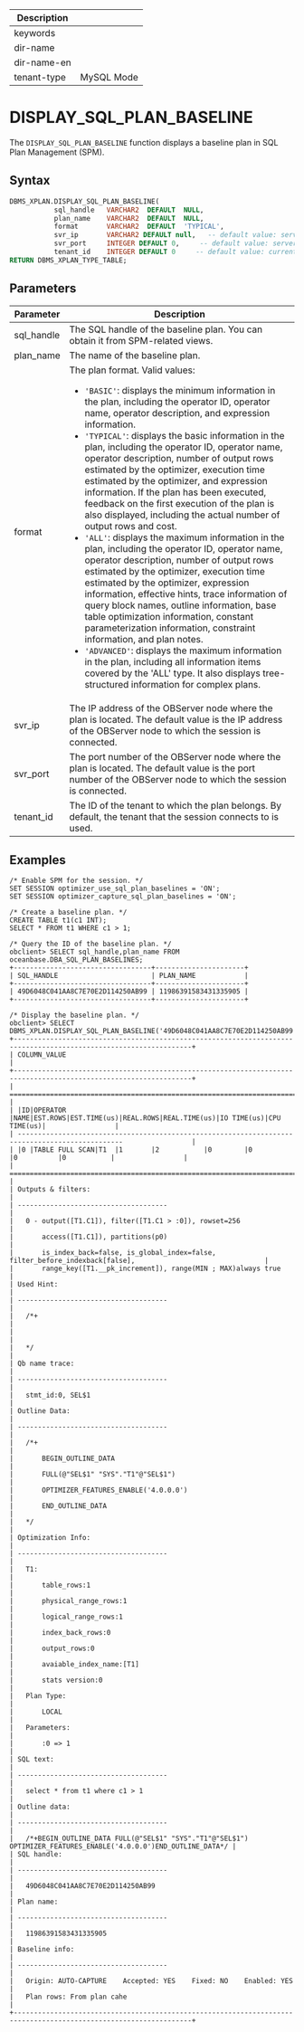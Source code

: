 | Description   |                 |
|---------------|-----------------|
| keywords      |                 |
| dir-name      |                 |
| dir-name-en   |                 |
| tenant-type   | MySQL Mode      |

# DISPLAY_SQL_PLAN_BASELINE

The `DISPLAY_SQL_PLAN_BASELINE` function displays a baseline plan in SQL Plan Management (SPM). 

## Syntax

```sql
DBMS_XPLAN.DISPLAY_SQL_PLAN_BASELINE(
           sql_handle   VARCHAR2  DEFAULT  NULL,
           plan_name    VARCHAR2  DEFAULT  NULL,
           format       VARCHAR2  DEFAULT  'TYPICAL',
           svr_ip       VARCHAR2 DEFAULT null,   -- default value: server connected by client
           svr_port     INTEGER DEFAULT 0,     -- default value: server connected by client
           tenant_id    INTEGER DEFAULT 0     -- default value: current tenant
RETURN DBMS_XPLAN_TYPE_TABLE;
```

## Parameters

| Parameter | Description |
| --- | --- |
| sql_handle | The SQL handle of the baseline plan. You can obtain it from SPM-related views.  |
| plan_name | The name of the baseline plan.  |
| format | The plan format. Valid values:<ul><li>`'BASIC'`: displays the minimum information in the plan, including the operator ID, operator name, operator description, and expression information. </li><li> `'TYPICAL'`: displays the basic information in the plan, including the operator ID, operator name, operator description, number of output rows estimated by the optimizer, execution time estimated by the optimizer, and expression information. If the plan has been executed, feedback on the first execution of the plan is also displayed, including the actual number of output rows and cost. </li><li> `'ALL'`: displays the maximum information in the plan, including the operator ID, operator name, operator description, number of output rows estimated by the optimizer, execution time estimated by the optimizer, expression information, effective hints, trace information of query block names, outline information, base table optimization information, constant parameterization information, constraint information, and plan notes. </li><li> `'ADVANCED'`: displays the maximum information in the plan, including all information items covered by the 'ALL' type. It also displays tree-structured information for complex plans. </li></ul> |
| svr_ip | The IP address of the OBServer node where the plan is located. The default value is the IP address of the OBServer node to which the session is connected.  |
| svr_port | The port number of the OBServer node where the plan is located. The default value is the port number of the OBServer node to which the session is connected.  |
| tenant_id | The ID of the tenant to which the plan belongs. By default, the tenant that the session connects to is used.  |

## Examples

```shell
/* Enable SPM for the session. */
SET SESSION optimizer_use_sql_plan_baselines = 'ON';
SET SESSION optimizer_capture_sql_plan_baselines = 'ON';

/* Create a baseline plan. */
CREATE TABLE t1(c1 INT);
SELECT * FROM t1 WHERE c1 > 1;

/* Query the ID of the baseline plan. */
obclient> SELECT sql_handle,plan_name FROM oceanbase.DBA_SQL_PLAN_BASELINES;
+----------------------------------+----------------------+
| SQL_HANDLE                       | PLAN_NAME            |
+----------------------------------+----------------------+
| 49D6048C041AA8C7E70E2D114250AB99 | 11986391583431335905 |
+----------------------------------+----------------------+

/* Display the baseline plan. */
obclient> SELECT DBMS_XPLAN.DISPLAY_SQL_PLAN_BASELINE('49D6048C041AA8C7E70E2D114250AB99','11986391583431335905','all');
+------------------------------------------------------------------------------------------------------------------+
| COLUMN_VALUE                                                                                                     |
+------------------------------------------------------------------------------------------------------------------+
| ================================================================================================                 |
| |ID|OPERATOR       |NAME|EST.ROWS|EST.TIME(us)|REAL.ROWS|REAL.TIME(us)|IO TIME(us)|CPU TIME(us)|                 |
| ------------------------------------------------------------------------------------------------                 |
| |0 |TABLE FULL SCAN|T1  |1       |2           |0        |0            |0          |0           |                 |
| ================================================================================================                 |
| Outputs & filters:                                                                                               |
| -------------------------------------                                                                            |
|   0 - output([T1.C1]), filter([T1.C1 > :0]), rowset=256                                                          |
|       access([T1.C1]), partitions(p0)                                                                            |
|       is_index_back=false, is_global_index=false, filter_before_indexback[false],                                |
|       range_key([T1.__pk_increment]), range(MIN ; MAX)always true                                                |
| Used Hint:                                                                                                       |
| -------------------------------------                                                                            |
|   /*+                                                                                                            |
|                                                                                                                  |
|   */                                                                                                             |
| Qb name trace:                                                                                                   |
| -------------------------------------                                                                            |
|   stmt_id:0, SEL$1                                                                                               |
| Outline Data:                                                                                                    |
| -------------------------------------                                                                            |
|   /*+                                                                                                            |
|       BEGIN_OUTLINE_DATA                                                                                         |
|       FULL(@"SEL$1" "SYS"."T1"@"SEL$1")                                                                          |
|       OPTIMIZER_FEATURES_ENABLE('4.0.0.0')                                                                       |
|       END_OUTLINE_DATA                                                                                           |
|   */                                                                                                             |
| Optimization Info:                                                                                               |
| -------------------------------------                                                                            |
|   T1:                                                                                                            |
|       table_rows:1                                                                                               |
|       physical_range_rows:1                                                                                      |
|       logical_range_rows:1                                                                                       |
|       index_back_rows:0                                                                                          |
|       output_rows:0                                                                                              |
|       avaiable_index_name:[T1]                                                                                   |
|       stats version:0                                                                                            |
|   Plan Type:                                                                                                     |
|       LOCAL                                                                                                      |
|   Parameters:                                                                                                    |
|       :0 => 1                                                                                                    |
| SQL text:                                                                                                        |
| -------------------------------------                                                                            |
|   select * from t1 where c1 > 1                                                                                  |
| Outline data:                                                                                                    |
| -------------------------------------                                                                            |
|   /*+BEGIN_OUTLINE_DATA FULL(@"SEL$1" "SYS"."T1"@"SEL$1") OPTIMIZER_FEATURES_ENABLE('4.0.0.0')END_OUTLINE_DATA*/ |
| SQL handle:                                                                                                      |
| -------------------------------------                                                                            |
|   49D6048C041AA8C7E70E2D114250AB99                                                                               |
| Plan name:                                                                                                       |
| -------------------------------------                                                                            |
|   11986391583431335905                                                                                           |
| Baseline info:                                                                                                   |
| -------------------------------------                                                                            |
|   Origin: AUTO-CAPTURE    Accepted: YES    Fixed: NO    Enabled: YES                                             |
|   Plan rows: From plan cahe                                                                                      |
+------------------------------------------------------------------------------------------------------------------+
```
